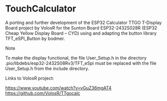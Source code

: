 # TouchCalculator

A porting and further development of the ESP32 Calculator TTGO T-Display Board project by VolosR for the Sunton Board ESP32-2432S028R (ESP32 Cheap Yellow Display Board – CYD) using and adapting the button library TFT_eSPI_Button by bodmer.

> [!NOTE]
> To make the display functional, the file User_Setup.h in the directory .pio/libdebs/esp32-2432S08Rv3/TFT_eSpi must be replaced with the file User_Setup.h from the include directory.

Links to VolosR project:

https://www.youtube.com/watch?v=vGuZ36mgAT4                                                                                                                                                             
https://github.com/VolosR/TTgocalc
